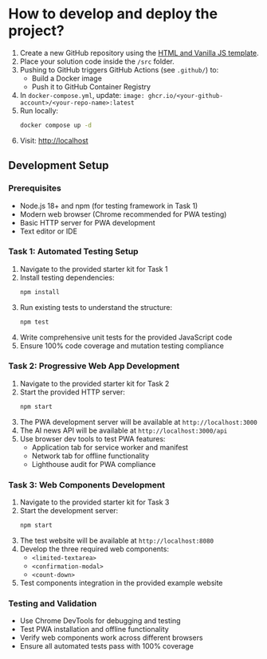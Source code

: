 # How to develop and deploy the project?

1. Create a new GitHub repository using the [HTML and Vanilla JS template](https://github.com/new?template_name=mits-html-and-vanila-js-v1&template_owner=marketable-it-skills).
2. Place your solution code inside the `/src` folder.
3. Pushing to GitHub triggers GitHub Actions (see `.github/`) to:
   - Build a Docker image
   - Push it to GitHub Container Registry
4. In `docker-compose.yml`, update:
   `image: ghcr.io/<your-github-account>/<your-repo-name>:latest`
5. Run locally:
   ```bash
   docker compose up -d
   ```
6. Visit: [http://localhost](http://localhost)

## Development Setup

### Prerequisites
- Node.js 18+ and npm (for testing framework in Task 1)
- Modern web browser (Chrome recommended for PWA testing)
- Basic HTTP server for PWA development
- Text editor or IDE

### Task 1: Automated Testing Setup
1. Navigate to the provided starter kit for Task 1
2. Install testing dependencies:
   ```bash
   npm install
   ```
3. Run existing tests to understand the structure:
   ```bash
   npm test
   ```
4. Write comprehensive unit tests for the provided JavaScript code
5. Ensure 100% code coverage and mutation testing compliance

### Task 2: Progressive Web App Development
1. Navigate to the provided starter kit for Task 2
2. Start the provided HTTP server:
   ```bash
   npm start
   ```
3. The PWA development server will be available at `http://localhost:3000`
4. The AI news API will be available at `http://localhost:3000/api`
5. Use browser dev tools to test PWA features:
   - Application tab for service worker and manifest
   - Network tab for offline functionality
   - Lighthouse audit for PWA compliance

### Task 3: Web Components Development
1. Navigate to the provided starter kit for Task 3
2. Start the development server:
   ```bash
   npm start
   ```
3. The test website will be available at `http://localhost:8080`
4. Develop the three required web components:
   - `<limited-textarea>`
   - `<confirmation-modal>`
   - `<count-down>`
5. Test components integration in the provided example website

### Testing and Validation
- Use Chrome DevTools for debugging and testing
- Test PWA installation and offline functionality
- Verify web components work across different browsers
- Ensure all automated tests pass with 100% coverage